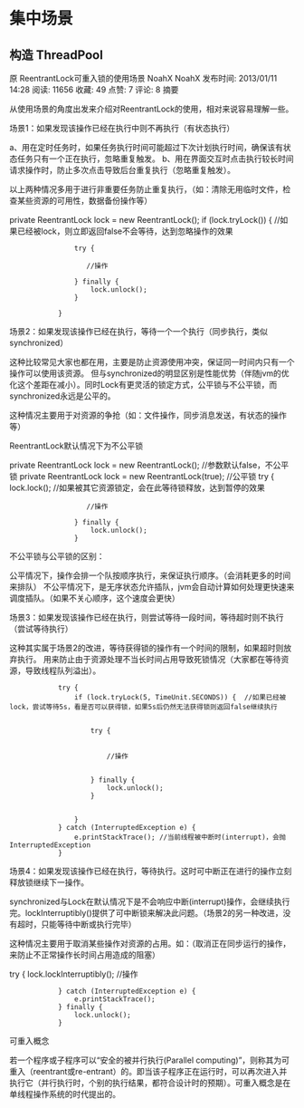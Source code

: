 
# 集中场景
## 构造 ThreadPool

原 ReentrantLock可重入锁的使用场景
NoahX  NoahX
发布时间: 2013/01/11 14:28 阅读: 11656 收藏: 49 点赞: 7 评论: 8
摘要

从使用场景的角度出发来介绍对ReentrantLock的使用，相对来说容易理解一些。

场景1：如果发现该操作已经在执行中则不再执行（有状态执行）

a、用在定时任务时，如果任务执行时间可能超过下次计划执行时间，确保该有状态任务只有一个正在执行，忽略重复触发。
b、用在界面交互时点击执行较长时间请求操作时，防止多次点击导致后台重复执行（忽略重复触发）。

以上两种情况多用于进行非重要任务防止重复执行，（如：清除无用临时文件，检查某些资源的可用性，数据备份操作等）

private ReentrantLock lock = new ReentrantLock();
                if (lock.tryLock()) {  //如果已经被lock，则立即返回false不会等待，达到忽略操作的效果 

                    try {

                       //操作

                    } finally {
                        lock.unlock();
                    }

                }




场景2：如果发现该操作已经在执行，等待一个一个执行（同步执行，类似synchronized）

这种比较常见大家也都在用，主要是防止资源使用冲突，保证同一时间内只有一个操作可以使用该资源。
但与synchronized的明显区别是性能优势（伴随jvm的优化这个差距在减小）。同时Lock有更灵活的锁定方式，公平锁与不公平锁，而synchronized永远是公平的。

这种情况主要用于对资源的争抢（如：文件操作，同步消息发送，有状态的操作等）

ReentrantLock默认情况下为不公平锁


private ReentrantLock lock = new ReentrantLock(); //参数默认false，不公平锁
private ReentrantLock lock = new ReentrantLock(true); //公平锁
try {
                        lock.lock(); //如果被其它资源锁定，会在此等待锁释放，达到暂停的效果

                       //操作

                    } finally {
                        lock.unlock();
                    }
不公平锁与公平锁的区别：

公平情况下，操作会排一个队按顺序执行，来保证执行顺序。（会消耗更多的时间来排队）
不公平情况下，是无序状态允许插队，jvm会自动计算如何处理更快速来调度插队。（如果不关心顺序，这个速度会更快）


场景3：如果发现该操作已经在执行，则尝试等待一段时间，等待超时则不执行（尝试等待执行）

这种其实属于场景2的改进，等待获得锁的操作有一个时间的限制，如果超时则放弃执行。
用来防止由于资源处理不当长时间占用导致死锁情况（大家都在等待资源，导致线程队列溢出）。

                try {
                    if (lock.tryLock(5, TimeUnit.SECONDS)) {  //如果已经被lock，尝试等待5s，看是否可以获得锁，如果5s后仍然无法获得锁则返回false继续执行


                        try {


                            //操作


                        } finally {
                            lock.unlock();
                        }


                    }
                } catch (InterruptedException e) {
                    e.printStackTrace(); //当前线程被中断时(interrupt)，会抛InterruptedException                 
                }

 
 
 

  
 
  


场景4：如果发现该操作已经在执行，等待执行。这时可中断正在进行的操作立刻释放锁继续下一操作。

synchronized与Lock在默认情况下是不会响应中断(interrupt)操作，会继续执行完。lockInterruptibly()提供了可中断锁来解决此问题。（场景2的另一种改进，没有超时，只能等待中断或执行完毕）

这种情况主要用于取消某些操作对资源的占用。如：（取消正在同步运行的操作，来防止不正常操作长时间占用造成的阻塞）

try {
                    lock.lockInterruptibly();
                    //操作

                } catch (InterruptedException e) {
                    e.printStackTrace();
                } finally {
                    lock.unlock();
                }

可重入概念

若一个程序或子程序可以“安全的被并行执行(Parallel computing)”，则称其为可重入（reentrant或re-entrant）的。即当该子程序正在运行时，可以再次进入并执行它（并行执行时，个别的执行结果，都符合设计时的预期）。可重入概念是在单线程操作系统的时代提出的。






